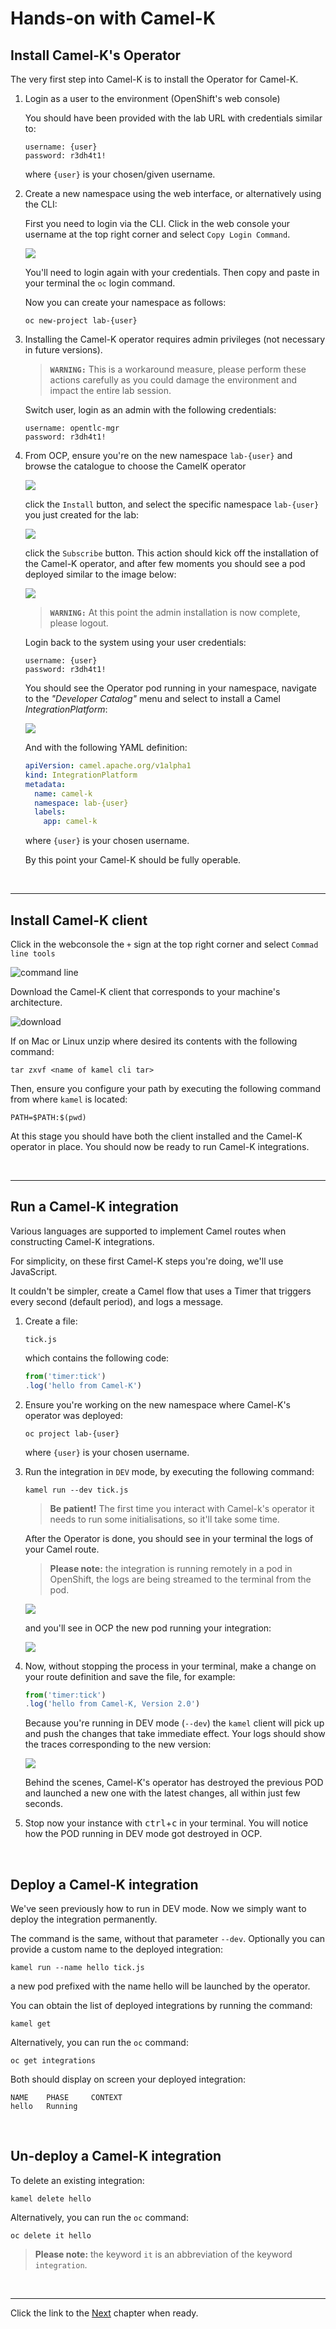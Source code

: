 # Hands-on with Camel-K

##  Install Camel-K's Operator

The very first step into Camel-K is to install the Operator for Camel-K.

1. Login as a user to the environment (OpenShift's web console)

   You should have been provided with the lab URL with credentials similar to:

       username: {user}
       password: r3dh4t1!

   where `{user}` is your chosen/given username.

1. Create a new namespace using the web interface, or alternatively using the CLI:

   First you need to login via the CLI. Click in the web console your username at the top right corner and select `Copy Login Command`.

   ![](https://gitlab.com/BrunoNetId/lab-camelk/raw/master/docs/images/lab01/ocp-login.png)

   You'll need to login again with your credentials. Then copy and paste in your terminal the `oc` login command.

   Now you can create your namespace as follows:

       oc new-project lab-{user}

1. Installing the Camel-K operator requires admin privileges (not necessary in future versions).

   > **`WARNING:`** This is a workaround measure, please perform these actions carefully as you could damage the environment and impact the entire lab session.

   Switch user, login as an admin with the following credentials:

       username: opentlc-mgr
       password: r3dh4t1!

   
2. From OCP, ensure you're on the new namespace `lab-{user}` and browse the catalogue to choose the CamelK operator

    ![](https://gitlab.com/BrunoNetId/lab-camelk/raw/master/docs/images/lab01/operator-camelk.png)

    click the `Install` button, and select the specific namespace  `lab-{user}` you just created for the lab:

    ![](https://gitlab.com/BrunoNetId/lab-camelk/raw/master/docs/images/lab01/operator-camelk-installation.png)

    click the `Subscribe` button. This action should kick off the installation of the Camel-K operator, and after few moments you should see a pod deployed similar to the image below:

    ![](https://gitlab.com/BrunoNetId/lab-camelk/raw/master/docs/images/lab01/operator-camelk-pod.png)

    > **`WARNING:`** At this point the admin installation is now complete, please logout.

    Login back to the system using your user credentials:

       username: {user}
       password: r3dh4t1!


    You should see the Operator pod running in your namespace, navigate to the _"Developer Catalog"_ menu and select to install a Camel _IntegrationPlatform_:

    ![](https://gitlab.com/BrunoNetId/lab-camelk/raw/master/docs/images/lab01/operator-camelk-integration-platform.png)

    And with the following YAML definition:

    ~~~yaml
    apiVersion: camel.apache.org/v1alpha1
    kind: IntegrationPlatform
    metadata:
      name: camel-k
      namespace: lab-{user}
      labels:
        app: camel-k
    ~~~

    where `{user}` is your chosen username.

    By this point your Camel-K should be fully operable.

<br />

---

## Install Camel-K client

Click in the webconsole the `+` sign at the top right corner and select `Commad line tools`

![command line](../images/lab01/ocp-command-line.png)

Download the Camel-K client that corresponds to your machine's architecture.

![download](../images/lab01/ocp-download-kamel.png)

If on Mac or Linux unzip where desired its contents with the following command:

    tar zxvf <name of kamel cli tar>

Then, ensure you configure your path by executing the following command from where `kamel` is located:

    PATH=$PATH:$(pwd)

At this stage you should have both the client installed and the Camel-K operator in place. You should now be ready to run Camel-K integrations.


<br />

---

## Run a Camel-K integration

Various languages are supported to implement Camel routes when constructing Camel-K integrations.

For simplicity, on these first Camel-K steps you're doing, we'll use JavaScript.

It couldn't be simpler, create a Camel flow that uses a Timer that triggers every second (default period), and logs a message.

1. Create a file:

       tick.js

    which contains the following code:

    ~~~javascript
    from('timer:tick')
    .log('hello from Camel-K')
    ~~~

2. Ensure you're working on the new namespace where Camel-K's operator was deployed:

    ~~~shell  
    oc project lab-{user}
    ~~~

    where `{user}` is your chosen username.

3. Run the integration in `DEV` mode, by executing the following command:

    ~~~shell  
    kamel run --dev tick.js
    ~~~

    > **Be patient!** The first time you interact with Camel-k's operator it needs to run some initialisations, so it'll take some time.

    After the Operator is done, you should see in your terminal the logs of your Camel route. 

    > **Please note:** the integration is running remotely in a pod in OpenShift, the logs are being streamed to the terminal from the pod.

    ![](https://gitlab.com/BrunoNetId/lab-camelk/raw/master/docs/images/lab01/camelk-route-logs-01.png)

    and you'll see in OCP the new pod running your integration:

    ![](https://gitlab.com/BrunoNetId/lab-camelk/raw/master/docs/images/lab01/camelk-pod-tick.png)

4. Now, without stopping the process in your terminal, make a change on your route definition and save the file, for example:

    ~~~javascript
    from('timer:tick')
    .log('hello from Camel-K, Version 2.0')
    ~~~

    Because you're running in DEV mode (`--dev`) the `kamel` client will pick up and push the changes that take immediate effect. Your logs should show the traces corresponding to the new version:

    ![](https://gitlab.com/BrunoNetId/lab-camelk/raw/master/docs/images/lab01/camelk-route-logs-02.png)

    Behind the scenes, Camel-K's operator has destroyed the previous POD and launched a new one with the latest changes, all within just few seconds.

5. Stop now your instance with <kbd>ctrl</kbd>+<kbd>c</kbd> in your terminal. You will notice how the POD running in DEV mode got destroyed in OCP.

<br />

## Deploy a Camel-K integration

We've seen previously how to run in DEV mode. Now we simply want to deploy the integration permanently.

The command is the same, without that parameter `--dev`. Optionally you can provide a custom name to the deployed integration:

    kamel run --name hello tick.js

a new pod prefixed with the name hello will be launched by the operator.

You can obtain the list of deployed integrations by running the command:

    kamel get

Alternatively, you can run the `oc` command:

    oc get integrations

Both should display on screen your deployed integration:

    NAME    PHASE     CONTEXT
    hello   Running   

<br />

## Un-deploy a Camel-K integration

To delete an existing integration:

    kamel delete hello

Alternatively, you can run the `oc` command:

    oc delete it hello

> **Please note:** the keyword `it` is an abbreviation of the keyword `integration`.


</br>

---


Click the link to the [Next](./lab02.md) chapter when ready. 
